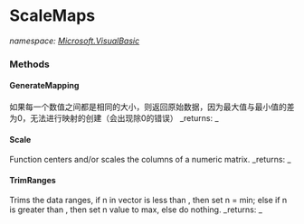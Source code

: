 ﻿
# ScaleMaps
_namespace: [Microsoft.VisualBasic](N-Microsoft.VisualBasic.md)_



### Methods

#### GenerateMapping
如果每一个数值之间都是相同的大小，则返回原始数据，因为最大值与最小值的差为0，无法进行映射的创建（会出现除0的错误）
_returns: _
#### Scale
Function centers and/or scales the columns of a numeric matrix.
_returns: _
#### TrimRanges
Trims the data ranges, 
 if n in vector is less than , then set n = min;
 else if n is greater than , then set n value to max, 
 else do nothing.
_returns: _



